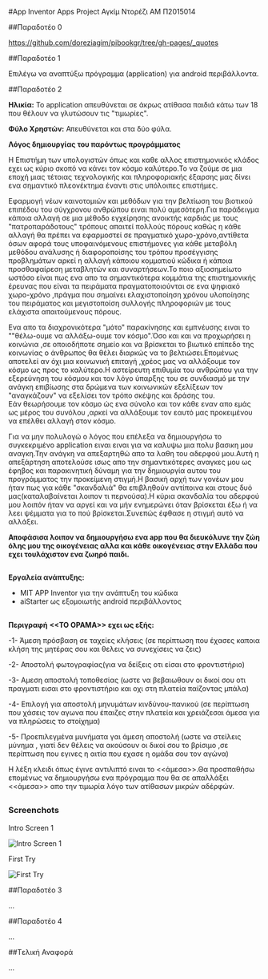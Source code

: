 #App Inventor Apps Project
Αγκίμ Ντορέζι
ΑΜ Π2015014

##Παραδοτέο 0

https://github.com/doreziagim/pibookgr/tree/gh-pages/_quotes

##Παραδοτέο 1

Επιλέγω να αναπτύξω πρόγραμμα (application) για android περιβάλλοντα.

##Παραδοτέο 2

  **Hλικία:** Το application απευθύνεται σε άκρως ατίθασα παιδιά κάτω των 18 που θέλουν να γλυτώσουν τις "τιμωρίες".

  **Φύλο Χρηστών:** Απευθύνεται και στα δύο φύλα.

  **Λόγος δημιουργίας του παρόντως προγράμματος**  
  
  Η Επιστήμη των υπολογιστών όπως και καθε αλλος επιστημονικός κλάδος εχει ως κύριο σκοπό να κάνει τον κόσμο καλύτερο.Το να ζούμε σε μια εποχή μιας τέτοιας τεχνολογικής και πληροφοριακής έξαρσης μας δίνει ενα σημαντικό πλεονέκτημα έναντι στις υπόλοιπες επιστήμες.
  
   Εφαρμογή νέων καινοτομιών και μεθόδων για την βελτίωση του βιοτικού επιπέδου του σύγχρονου ανθρώπου ειναι πολύ αμεσότερη.Για παράδειγμα κάποια αλλαγή σε μια μέθοδο εγχείρησης ανοικτής καρδιάς με τους "πατροπαράδοτους" τρόπους απαιτεί πολλούς πόρους καθώς η κάθε αλλαγή θα πρέπει να εφαρμοστεί σε πραγματικό χωρο-χρόνο,αντίθετα όσων αφορά τους υποφαινόμενους επιστήμονες για κάθε μεταβόλη μεθόδου ανάλυσης ή διαφοροποίσης του τρόπου προσέγγισης προβλημάτων αρκεί η αλλαγή κάποιου κομματιού κώδικα ή κάποια προσθαφαίρεση μεταβλητών και συναρτήσεων.Το ποιο αξιοσημείωτο ωστόσο είναι πως ενα απο τα σημαντικότερα κομμάτια της επιστημονικής έρευνας που είναι τα πειράματα πραγματοποιούνται σε ενα ψηφιακό χωρο-χρόνο ,πράγμα που σημαίνει ελαχιστοποίηση χρόνου υλοποίησης του πειράματος και μεγιστοποίση συλλογής πληροφοριών με τους ελάχιστα απαιτούμενους πόρους.
   
   Ενα απο τα διαχρονικότερα "μότο" παρακίνησης και εμπνέυσης ειναι το ""θέλω-ουμε να αλλάξω-ουμε τον κόσμο".Όσο και και να προχωρήσει η κοινώνια ,σε οποιοδήποτε σημείο και να βρίσκεται το βιωτικό επίπεδο της κοινωνίας ο άνθρωπος θα θέλει διαρκώς να το βελτιώσει.Επομένως αποτελεί αν όχι μια κοινωνική επιταγή ,χρέος μας να αλλάξουμε τον κόσμο ως προς το καλύτερο.Η αστείρευτη επιθυμία του ανθρώπου για την εξερεύνηση του κόσμου και τον λόγο ύπαρξης του σε συνδιασμό με την ανάγκη επιβίωσης στα δρώμενα των κοινωνικών εξελίξεων τον "αναγκάζουν" να εξελίσει τον τρόπο σκέψης και δράσης του.                         
Εάν θεωρήσουμε τον κόσμο ώς ενα σύνολο και τον κάθε εναν απο εμάς ως μέρος του συνόλου ,αρκεί να αλλάξουμε τον εαυτό μας προκειμένου να επέλθει αλλαγή στον κόσμο. 

   Για να μην πολυλογώ ο λόγος που επέλεξα να δημιουργήσω το συγκεκριμένο application ειναι ειναι για να καλυψω μια πολυ βασικη μου αναγκη.Την ανάγκη να απεξαρτηθώ απο τα λαθη του αδερφού μου.Αυτή η απεξάρτηση αποτελούσε ισως απο την σημαντικότερες αναγκες μου ως έφηβος και παρακινητική δύναμη για την δημιουργία αυτου του προγράμματος την προκείμενη στιγμή.Η βασική αρχή των γονέων μου ήταν πως για κάθε "σκανδαλιά" θα επιβληθούν αντίποινα και στους δυό μας(καταλαβαίνεται λοιπον τι περνούσα).Η κύρια σκανδαλία του αδερφού μου λοιπόν ήταν να αργεί και να μήν ενημερώνει όταν βρίσκεται έξω ή να λεει ψέμματα για το πού βρίσκεται.Συνεπώς έφθασε η στιγμή αυτό να αλλάξει.

**Αποφάσισα λοιπον να δημιουργήσω ενα app που θα διευκόλυνε την ζώη όλης μου της οικογένειας αλλα και κάθε οικογένειας στην Ελλάδα που εχει τουλάχιστον ενα ζωηρό παιδι.**

##
 
**Εργαλεία ανάπτυξης:** 

 * MIT APP Inventor για την ανάπτυξη του κώδικα
 * aiStarter ως εξομοιωτής android περιβάλλοντος                      
 
##

 **Περιγραφή**
**<<ΤΟ ΟΡΑΜΑ>> εχει ως εξής:**

 -1- Άμεση πρόσβαση σε ταχείες κλήσεις (σε περίπτωση που έχασες καποια κλήση της μητέρας σου και θελεις να συνεχίσεις να ζεις)
 
 -2- Αποστολή φωτογραφίας(για να δείξεις οτι είσαι στο φροντιστήριο)
 
 -3- Αμεση αποστολή τοποθεσίας (ωστε να βεβαιωθουν οι δικοί σου οτι πραγματι εισαι στο φροντιστήριο και οχι στη πλατεία παίζοντας μπάλα)
 
 -4- Επιλογή για αποστολή μηνυμάτων κινδύνου-πανικού (σε περίπτωση που χάσεις τον αγωνα που έπαιζες στην πλατεία και χρειάζεσαι άμεσα        για να πληρώσεις το στοίχημα) 
 
 -5- Προεπιλεγμένα μυνήματα γαι άμεση αποστολή (ωστε να στείλεις μύνημα , γιατί δεν θέλεις να ακούσουν οι δικοί σου το βρίσιμο ,σε            περίπτωση που εγινες η αιτία που εχασε η ομάδα σου τον αγώνα) 
   
   Η λέξη κλειδι όπως έγινε αντιλιπτό ειναι το <<άμεσα>>.Θα προσπαθήσω επομένως να δημιουργήσω ενα πρόγραμμα που θα σε απαλλάξει <<άμεσα>> απο την τιμωρία λόγο των ατίθασων μικρών αδέρφών.

##

### Screenchots

Intro Screen 1

![Intro Screen 1]()

First Try  

![First Try]()

##Παραδοτέο 3

...

##Παραδοτέο 4

...

##Tελική Αναφορά

...
